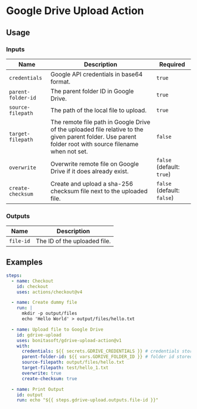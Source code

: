 # Google Drive Upload Action

## Usage

### Inputs

| Name | Description | Required |
| - | - | - |
| `credentials` | Google API credentials in base64 format. | `true` |
| `parent-folder-id` | The parent folder ID in Google Drive. | `true` |
| `source-filepath` | The path of the local file to upload. | `true` |
| `target-filepath` | The remote file path in Google Drive of the uploaded file relative to the given parent folder. Use parent folder root with source filename when not set. | `false` |
| `overwrite` | Overwrite remote file on Google Drive if it does already exist. | `false` (default: `true`) |
| `create-checksum` | Create and upload a sha-256 checksum file next to the uploaded file. | `false` (default: `false`) |

### Outputs

| Name | Description |
| - | - |
| `file-id` | The ID of the uploaded file. |

## Examples

```yaml
steps:
  - name: Checkout
    id: checkout
    uses: actions/checkout@v4

  - name: Create dummy file
    run: |
      mkdir -p output/files
      echo 'Hello World' > output/files/hello.txt

  - name: Upload file to Google Drive
    id: gdrive-upload
    uses: bonitasoft/gdrive-upload-action@v1
    with:
      credentials: ${{ secrets.GDRIVE_CREDENTIALS }} # credentials stored as a GitHub secret
      parent-folder-id: ${{ vars.GDRIVE_FOLDER_ID }} # folder id stored as a GitHub variable
      source-filepath: output/files/hello.txt
      target-filepath: test/hello_1.txt
      overwrite: true
      create-checksum: true

  - name: Print Output
    id: output
    run: echo "${{ steps.gdrive-upload.outputs.file-id }}"
```
